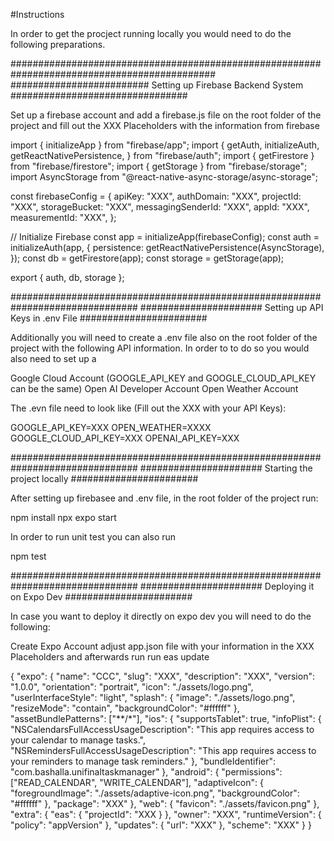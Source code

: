 #Instructions

In order to get the procject running locally you would need to do the following preparations.

#############################################################################################
######################### Setting up Firebase Backend System ################################

Set up a firebase account and add a firebase.js file on the root folder of the project and fill out the XXX Placeholders with the information from firebase

import { initializeApp } from "firebase/app";
import {
getAuth,
initializeAuth,
getReactNativePersistence,
} from "firebase/auth";
import { getFirestore } from "firebase/firestore";
import { getStorage } from "firebase/storage";
import AsyncStorage from "@react-native-async-storage/async-storage";

const firebaseConfig = {
apiKey: "XXX",
authDomain: "XXX",
projectId: "XXX",
storageBucket: "XXX",
messagingSenderId: "XXX",
appId: "XXX",
measurementId: "XXX",
};

// Initialize Firebase
const app = initializeApp(firebaseConfig);
const auth = initializeAuth(app, {
persistence: getReactNativePersistence(AsyncStorage),
});
const db = getFirestore(app);
const storage = getStorage(app);

export { auth, db, storage };

###############################################################################
###################### Setting up API Keys in .env File #######################

Additionally you will need to create a .env file also on the root folder of the project with the following API information. In order to to do so you would also need to set up a

Google Cloud Account (GOOGLE_API_KEY and GOOGLE_CLOUD_API_KEY can be the same)
Open AI Developer Account
Open Weather Account

The .evn file need to look like (Fill out the XXX with your API Keys):

GOOGLE_API_KEY=XXX
OPEN_WEATHER=XXXX
GOOGLE_CLOUD_API_KEY=XXX
OPENAI_API_KEY=XXX

###############################################################################
###################### Starting the project locally #######################

After setting up firebasee and .env file, in the root folder of the project run:

npm install
npx expo start

In order to run unit test you can also run

npm test

###############################################################################
###################### Deploying it on Expo Dev #######################

In case you want to deploy it directly on expo dev you will need to do the following:

Create Expo Account
adjust app.json file with your information in the XXX Placeholders and afterwards run run eas update

{
"expo": {
"name": "CCC",
"slug": "XXX",
"description": "XXX",
"version": "1.0.0",
"orientation": "portrait",
"icon": "./assets/logo.png",
"userInterfaceStyle": "light",
"splash": {
"image": "./assets/logo.png",
"resizeMode": "contain",
"backgroundColor": "#ffffff"
},
"assetBundlePatterns": ["**/*"],
"ios": {
"supportsTablet": true,
"infoPlist": {
"NSCalendarsFullAccessUsageDescription": "This app requires access to your calendar to manage tasks.",
"NSRemindersFullAccessUsageDescription": "This app requires access to your reminders to manage task reminders."
},
"bundleIdentifier": "com.bashalla.unifinaltaskmanager"
},
"android": {
"permissions": ["READ_CALENDAR", "WRITE_CALENDAR"],
"adaptiveIcon": {
"foregroundImage": "./assets/adaptive-icon.png",
"backgroundColor": "#ffffff"
},
"package": "XXX"
},
"web": {
"favicon": "./assets/favicon.png"
},
"extra": {
"eas": {
"projectId": "XXX
}
},
"owner": "XXX",
"runtimeVersion": {
"policy": "appVersion"
},
"updates": {
"url": "XXX"
},
"scheme": "XXX"
}
}
